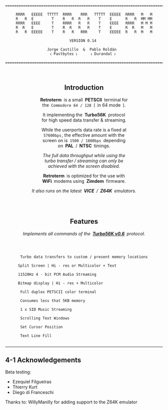 <div align = center>

```
===============================================================================

RRRR   EEEEE  TTTTT  RRRR    RRR   TTTTT  EEEEE  RRRR   M   M
R   R  E        T    R   R  R   R    T    E      R   R  MM MM
RRRR   EEEE     T    RRRR   R   R    T    EEEE   RRRR   M M M
R  R   E        T    R  R   R   R    T    E      R  R   M   M
R   R  EEEEE    T    R   R   RRR     T    EEEEE  R   R  M   M
                                                             
                        VERSION 0.14                         
                                                 
              Jorge Castillo  &  Pablo Roldán                
               ⧼ Pastbytes ⧽      ⧼ Durandal ⧽                
                 
===============================================================================
```

<br>

## Introduction

**Retroterm** is a small **PETSCII** terminal for <br>
the `Commodore 64 / 128` ( in 64 mode ).

It implementing the **Turbo56K** protocol <br>
for high speed data transfer & streaming.

While the userports data rate is a fixed at <br>
`57600bps` , the effective amount with the <br>
screen on is `1500 / 1800bps` depending <bR>
on **PAL** / **NTSC** timings.

*The full data throughput while using the* <br>
*turbo transfer / streaming can only be* <br>
*achieved with the screen disabled.*

**Retroterm** is optimized for the use with <br>
**WiFi** modems using **Zimdem** firmware.

*It also runs on the latest **VICE** / **Z64K** emulators.*

  
<br>
<br>


## Features

*Implements all commands of the **[Turbo56K v0.6]** protocol.*

<br>

```

Turbo data transfers to custom / present memory locations

Split Screen | Hi - res or Multicolor + Text               

11520Hz 4 - bit PCM Audio Streaming                        

Bitmap display | Hi - res + Multicolor                     

Full duplex PETSCII color terminal                       

Consumes less that 5KB memory                            

1 x SID Music Streaming                                  

Scrolling Text Windows                                   

Set Cursor Position                                      

Text Line Fill                                           
  
```

</div>




---------------------
4-1 Acknowledgements
---------------------

Beta testing:
*   Ezequiel Filgueiras
*   Thierry Kurt
*   Diego di Franceschi

Thanks to:
    WillyManilly for adding support to the Z64K emulator
    
    
<!----------------------------------------------------------------------------->

[Turbo56K v0.6]: Documentation/Turbo56K.md
